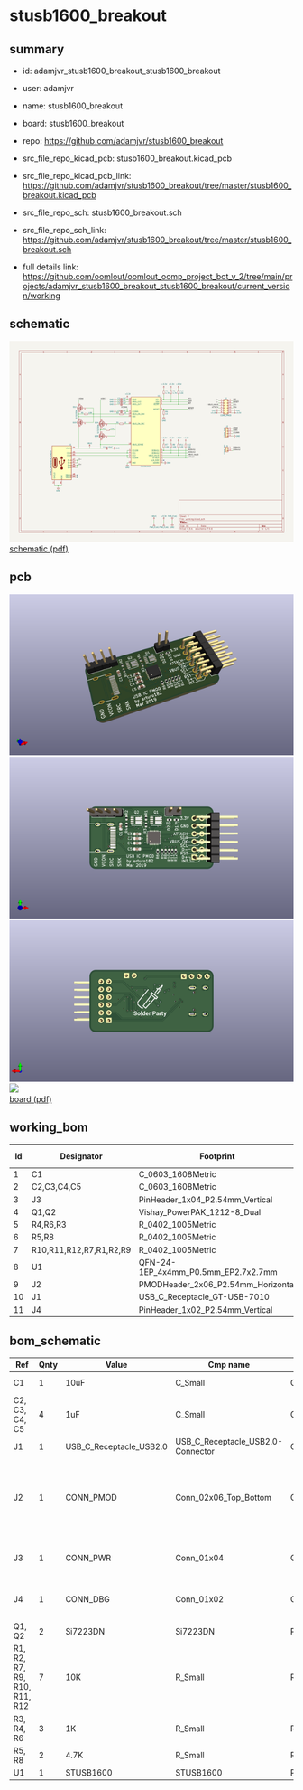 # stusb1600_breakout
 
## summary 
* id: adamjvr_stusb1600_breakout_stusb1600_breakout
* user: adamjvr
* name: stusb1600_breakout
* board: stusb1600_breakout
* repo: https://github.com/adamjvr/stusb1600_breakout
* src_file_repo_kicad_pcb: stusb1600_breakout.kicad_pcb
* src_file_repo_kicad_pcb_link: https://github.com/adamjvr/stusb1600_breakout/tree/master/stusb1600_breakout.kicad_pcb


* src_file_repo_sch: stusb1600_breakout.sch
* src_file_repo_sch_link: https://github.com/adamjvr/stusb1600_breakout/tree/master/stusb1600_breakout.sch
* full details link: https://github.com/oomlout/oomlout_oomp_project_bot_v_2/tree/main/projects/adamjvr_stusb1600_breakout_stusb1600_breakout/current_version/working  

## schematic  
![](working_schematic_600.png)  
[schematic (pdf)](working_schematic.pdf) 






















## pcb  
![](working_3d_600.png) 
![](working_3d_front_600.png)  
![](working_3d_back_600.png)  
![](working_600.png)  
[board (pdf)](working.pdf)  

## working_bom
| Id | Designator | Footprint | Quantity | Designation | Supplier and ref |  | None | 
| --- | --- | --- | --- | --- | --- | --- | --- | 
| 1 | C1 | C_0603_1608Metric | 1 | 10uF |  |  | [''] | 
| 2 | C2,C3,C4,C5 | C_0603_1608Metric | 4 | 1uF |  |  | [''] | 
| 3 | J3 | PinHeader_1x04_P2.54mm_Vertical | 1 | CONN_PWR |  |  | [''] | 
| 4 | Q1,Q2 | Vishay_PowerPAK_1212-8_Dual | 2 | Si7223DN |  |  | [''] | 
| 5 | R4,R6,R3 | R_0402_1005Metric | 3 | 1K |  |  | [''] | 
| 6 | R5,R8 | R_0402_1005Metric | 2 | 4.7K |  |  | [''] | 
| 7 | R10,R11,R12,R7,R1,R2,R9 | R_0402_1005Metric | 7 | 10K |  |  | [''] | 
| 8 | U1 | QFN-24-1EP_4x4mm_P0.5mm_EP2.7x2.7mm | 1 | STUSB1600 |  |  | [''] | 
| 9 | J2 | PMODHeader_2x06_P2.54mm_Horizontal | 1 | CONN_PMOD |  |  | [''] | 
| 10 | J1 | USB_C_Receptacle_GT-USB-7010 | 1 | USB_C_Receptacle_USB2.0 |  |  | [''] | 
| 11 | J4 | PinHeader_1x02_P2.54mm_Vertical | 1 | CONN_DBG |  |  | [''] | 


## bom_schematic
| Ref | Qnty | Value | Cmp name | Footprint | Description | Vendor | DNP | 
| --- | --- | --- | --- | --- | --- | --- | --- | 
| C1 | 1 | 10uF | C_Small | Capacitor_SMD:C_0603_1608Metric | Unpolarized capacitor, small symbol |  |  | 
| C2, C3, C4, C5 | 4 | 1uF | C_Small | Capacitor_SMD:C_0603_1608Metric | Unpolarized capacitor, small symbol |  |  | 
| J1 | 1 | USB_C_Receptacle_USB2.0 | USB_C_Receptacle_USB2.0-Connector | Connector_USB_Extra:USB_C_Receptacle_GT-USB-7010 |  |  |  | 
| J2 | 1 | CONN_PMOD | Conn_02x06_Top_Bottom | Connector_PinHeader_2.54mm_Extra:PMODHeader_2x06_P2.54mm_Horizontal | Generic connector, double row, 02x06, top/bottom pin numbering scheme (row 1: 1...pins_per_row, row2: pins_per_row+1 ... num_pins), script generated (kicad-library-utils/schlib/autogen/connector/) |  |  | 
| J3 | 1 | CONN_PWR | Conn_01x04 | Connector_PinHeader_2.54mm:PinHeader_1x04_P2.54mm_Vertical | Generic connector, single row, 01x04, script generated (kicad-library-utils/schlib/autogen/connector/) |  |  | 
| J4 | 1 | CONN_DBG | Conn_01x02 | Connector_PinHeader_2.54mm:PinHeader_1x02_P2.54mm_Vertical | Generic connector, single row, 01x02, script generated (kicad-library-utils/schlib/autogen/connector/) |  |  | 
| Q1, Q2 | 2 | Si7223DN | Si7223DN | Package_SO:Vishay_PowerPAK_1212-8_Dual |  |  |  | 
| R1, R2, R7, R9, R10, R11, R12 | 7 | 10K | R_Small | Resistor_SMD:R_0402_1005Metric | Resistor, small symbol |  |  | 
| R3, R4, R6 | 3 | 1K | R_Small | Resistor_SMD:R_0402_1005Metric | Resistor, small symbol |  |  | 
| R5, R8 | 2 | 4.7K | R_Small | Resistor_SMD:R_0402_1005Metric | Resistor, small symbol |  |  | 
| U1 | 1 | STUSB1600 | STUSB1600 | Package_DFN_QFN:QFN-24-1EP_4x4mm_P0.5mm_EP2.7x2.7mm |  |  |  | 



